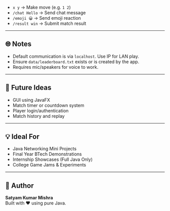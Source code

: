 
- `x y` → Make move (e.g. `1 2`)
- `/chat Hello` → Send chat message
- `/emoji 😀` → Send emoji reaction
- `/result win` → Submit match result

---

## 🌐 Notes
- Default communication is via `localhost`. Use IP for LAN play.
- Ensure `data/leaderboard.txt` exists or is created by the app.
- Requires mic/speakers for voice to work.

---

## 📌 Future Ideas
- GUI using JavaFX
- Match timer or countdown system
- Player login/authentication
- Match history and replay

---

## 💡 Ideal For
- Java Networking Mini Projects
- Final Year BTech Demonstrations
- Internship Showcases (Full Java Only)
- College Game Jams & Experiments

---

## 📧 Author
**Satyam Kumar Mishra**  
Built with ❤️ using pure Java.
